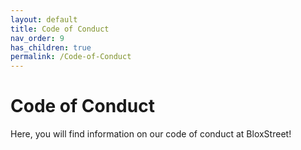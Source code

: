 ```yaml
---
layout: default
title: Code of Conduct
nav_order: 9
has_children: true
permalink: /Code-of-Conduct 
---
```


# Code of Conduct

Here, you will find information on our code of conduct at BloxStreet!
